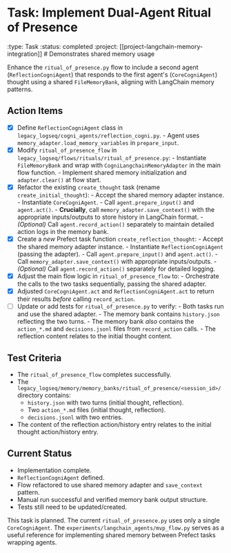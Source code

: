 # Task: Implement Dual-Agent Ritual of Presence
:type: Task
:status: completed
:project: [[project-langchain-memory-integration]] # Demonstrates shared memory usage

Enhance the `ritual_of_presence.py` flow to include a second agent (`ReflectionCogniAgent`) that responds to the first agent's (`CoreCogniAgent`) thought using a shared `FileMemoryBank`, aligning with LangChain memory patterns.

## Action Items
- [x] Define `ReflectionCogniAgent` class in `legacy_logseq/cogni_agents/reflection_cogni.py`.
      - Agent uses `memory_adapter.load_memory_variables` in `prepare_input`.
- [x] Modify `ritual_of_presence_flow` in `legacy_logseq/flows/rituals/ritual_of_presence.py`:
      - Instantiate `FileMemoryBank` and wrap with `CogniLangchainMemoryAdapter` in the main flow function.
      - Implement shared memory initialization and `adapter.clear()` at flow start.
- [x] Refactor the existing `create_thought` task (rename `create_initial_thought`):
      - Accept the shared memory adapter instance.
      - Instantiate `CoreCogniAgent`.
      - Call `agent.prepare_input()` and `agent.act()`.
      - **Crucially**, call `memory_adapter.save_context()` with the appropriate inputs/outputs to store history in LangChain format.
      - *(Optional)* Call `agent.record_action()` separately to maintain detailed action logs in the memory bank.
- [x] Create a *new* Prefect task function `create_reflection_thought`:
      - Accept the shared memory adapter instance.
      - Instantiate `ReflectionCogniAgent` (passing the adapter).
      - Call `agent.prepare_input()` and `agent.act()`.
      - Call `memory_adapter.save_context()` with appropriate inputs/outputs.
      - *(Optional)* Call `agent.record_action()` separately for detailed logging.
- [x] Adjust the main flow logic in `ritual_of_presence_flow` to:
      - Orchestrate the calls to the two tasks sequentially, passing the shared adapter.
- [x] Adjusted `CoreCogniAgent.act` and `ReflectionCogniAgent.act` to return their results *before* calling `record_action`.
- [ ] Update or add tests for `ritual_of_presence.py` to verify:
      - Both tasks run and use the shared adapter.
      - The memory bank contains `history.json` reflecting the two turns.
      - The memory bank *also* contains the `action_*.md` and `decisions.jsonl` files from `record_action` calls.
      - The reflection content relates to the initial thought content.

## Test Criteria
- The `ritual_of_presence_flow` completes successfully.
- The `legacy_logseq/memory/memory_banks/ritual_of_presence/<session_id>/` directory contains:
    - `history.json` with two turns (initial thought, reflection).
    - Two `action_*.md` files (initial thought, reflection).
    - `decisions.jsonl` with two entries.
- The content of the reflection action/history entry relates to the initial thought action/history entry.

## Current Status
- Implementation complete.
- `ReflectionCogniAgent` defined.
- Flow refactored to use shared memory adapter and `save_context` pattern.
- Manual run successful and verified memory bank output structure.
- Tests still need to be updated/created.

This task is planned. The current `ritual_of_presence.py` uses only a single `CoreCogniAgent`. The `experiments/langchain_agents/mvp_flow.py` serves as a useful reference for implementing shared memory between Prefect tasks wrapping agents. 
